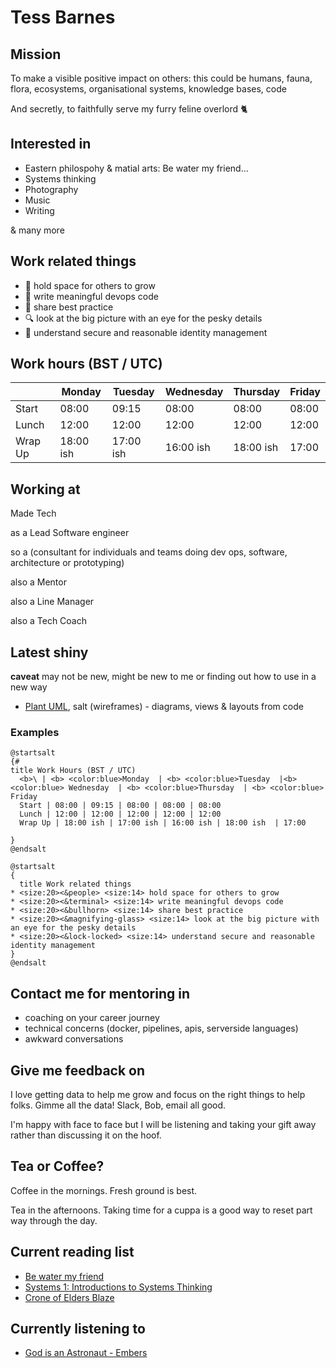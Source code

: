 # Tess Barnes

## Mission

To make a visible positive impact on others: this could be humans, fauna, flora, ecosystems, organisational systems, knowledge bases, code 

And secretly, to faithfully serve my furry feline overlord :cat2:

## Interested in

- Eastern philospohy & matial arts: Be water my friend...
- Systems thinking
- Photography
- Music
- Writing

& many more

## Work related things
* :seedling: hold space for others to grow
* :floppy_disk: write meaningful devops code
* :mega: share best practice
* :mag: look at the big picture with an eye for the pesky details
* :closed_lock_with_key: understand secure and reasonable identity management

## Work hours (BST / UTC)

| | Monday  | Tuesday  | Wednesday  | Thursday  |  Friday |
|----|----|----|----|----|----| 
| Start | 08:00 | 09:15 | 08:00 | 08:00 | 08:00 |
| Lunch | 12:00 | 12:00 | 12:00 | 12:00 | 12:00 |
| Wrap Up | 18:00 ish | 17:00 ish | 16:00 ish | 18:00 ish  | 17:00 |

## Working at
Made Tech

as a Lead Software engineer 

so a (consultant for individuals and teams doing dev ops, software, architecture or prototyping)

also a Mentor

also a Line Manager

also a Tech Coach

## Latest shiny
**caveat** may not be new, might be new to me or finding out how to use in a new way

- [Plant UML](https://plantuml.com/salt), salt (wireframes) - diagrams, views & layouts from code

### Examples
```plantuml
@startsalt
{#
title Work Hours (BST / UTC)
  <b>\ | <b> <color:blue>Monday  | <b> <color:blue>Tuesday  |<b> <color:blue> Wednesday  | <b> <color:blue>Thursday  | <b> <color:blue> Friday 
  Start | 08:00 | 09:15 | 08:00 | 08:00 | 08:00
  Lunch | 12:00 | 12:00 | 12:00 | 12:00 | 12:00
  Wrap Up | 18:00 ish | 17:00 ish | 16:00 ish | 18:00 ish  | 17:00 

}
@endsalt
```
```plantuml
@startsalt
{
  title Work related things
* <size:20><&people> <size:14> hold space for others to grow
* <size:20><&terminal> <size:14> write meaningful devops code
* <size:20><&bullhorn> <size:14> share best practice
* <size:20><&magnifying-glass> <size:14> look at the big picture with an eye for the pesky details
* <size:20><&lock-locked> <size:14> understand secure and reasonable identity management
}
@endsalt
```

## Contact me for mentoring in
- coaching on your career journey
- technical concerns (docker, pipelines, apis, serverside languages)
- awkward conversations

## Give me feedback on
I love getting data to help me grow and focus on the right things to help folks. Gimme all the data! Slack, Bob, email all good. 

I'm happy with face to face but I will be listening and taking your gift away rather than discussing it on the hoof.

## Tea or Coffee?
Coffee in the mornings. Fresh ground is best.

Tea in the afternoons. Taking time for a cuppa is a good way to reset part way through the day.

## Current reading list
- [Be water my friend](https://www.goodreads.com/book/show/49247089-be-water-my-friend?ref=nav_sb_ss_1_8)
- [Systems 1: Introductions to Systems Thinking](https://www.goodreads.com/book/show/56676873-systems-1?ref=nav_sb_ss_1_14)
- [Crone of Elders Blaze](https://www.goodreads.com/book/show/202410491-the-crone-of-elders-blaze?ref=nav_sb_ss_4_9)

## Currently listening to
- [God is an Astronaut - Embers](https://god-is-an-astronaut.bandcamp.com/album/embers)

